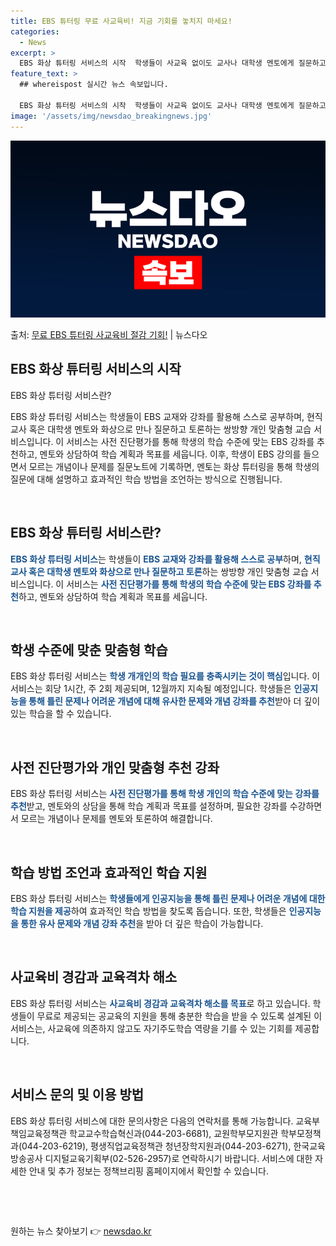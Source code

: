```yaml
---
title: EBS 튜터링 무료 사교육비! 지금 기회를 놓치지 마세요!
categories:
  - News
excerpt: >
  EBS 화상 튜터링 서비스의 시작  학생들이 사교육 없이도 교사나 대학생 멘토에게 질문하고 함께 토론하며 자…
feature_text: >
  ## whereispost 실시간 뉴스 속보입니다.

  EBS 화상 튜터링 서비스의 시작  학생들이 사교육 없이도 교사나 대학생 멘토에게 질문하고 함께 토론하며 자…
image: '/assets/img/newsdao_breakingnews.jpg'
---
```


![뉴스다오 속보](/assets/img/newsdao_breakingnews.jpg)

<p>출처: <a href="https://newsdao.kr/4471" rel="dofollow">무료 EBS 튜터링 사교육비 절감 기회!</a> | 뉴스다오</p>

<h2 data-ke-size="size26">EBS 화상 튜터링 서비스의 시작</h2>
EBS 화상 튜터링 서비스란?

EBS 화상 튜터링 서비스는 학생들이 EBS 교재와 강좌를 활용해 스스로 공부하며, 현직 교사 혹은 대학생 멘토와 화상으로 만나 질문하고 토론하는 쌍방향 개인 맞춤형 교습 서비스입니다. 이 서비스는 사전 진단평가를 통해 학생의 학습 수준에 맞는 EBS 강좌를 추천하고, 멘토와 상담하여 학습 계획과 목표를 세웁니다. 이후, 학생이 EBS 강의를 들으면서 모르는 개념이나 문제를 질문노트에 기록하면, 멘토는 화상 튜터링을 통해 학생의 질문에 대해 설명하고 효과적인 학습 방법을 조언하는 방식으로 진행됩니다.
<p data-ke-size="size16">&nbsp;</p>

<h2 data-ke-size="size26">EBS 화상 튜터링 서비스란?</h2>
<b><span style="color: #1a5490;">EBS 화상 튜터링 서비스</span></b>는 학생들이 <b><span style="color: #1a5490;">EBS 교재와 강좌를 활용해 스스로 공부</span></b>하며, <b><span style="color: #1a5490;">현직 교사 혹은 대학생 멘토와 화상으로 만나 질문하고 토론</span></b>하는 쌍방향 개인 맞춤형 교습 서비스입니다. 이 서비스는 <b><span style="color: #1a5490;">사전 진단평가를 통해 학생의 학습 수준에 맞는 EBS 강좌를 추천</span></b>하고, 멘토와 상담하여 학습 계획과 목표를 세웁니다.
<p data-ke-size="size16">&nbsp;</p>

<h2 data-ke-size="size26">학생 수준에 맞춘 맞춤형 학습</h2>
EBS 화상 튜터링 서비스는 <b><span style="color: #1a5490;">학생 개개인의 학습 필요를 충족시키는 것이 핵심</span></b>입니다. 이 서비스는 회당 1시간, 주 2회 제공되며, 12월까지 지속될 예정입니다. 학생들은 <b><span style="color: #1a5490;">인공지능을 통해 틀린 문제나 어려운 개념에 대해 유사한 문제와 개념 강좌를 추천</span></b>받아 더 깊이 있는 학습을 할 수 있습니다.
<p data-ke-size="size16">&nbsp;</p>

<h2 data-ke-size="size26">사전 진단평가와 개인 맞춤형 추천 강좌</h2>
EBS 화상 튜터링 서비스는 <b><span style="color: #1a5490;">사전 진단평가를 통해 학생 개인의 학습 수준에 맞는 강좌를 추천</span></b>받고, 멘토와의 상담을 통해 학습 계획과 목표를 설정하며, 필요한 강좌를 수강하면서 모르는 개념이나 문제를 멘토와 토론하여 해결합니다.
<p data-ke-size="size16">&nbsp;</p>

<h2 data-ke-size="size26">학습 방법 조언과 효과적인 학습 지원</h2>
EBS 화상 튜터링 서비스는 <b><span style="color: #1a5490;">학생들에게 인공지능을 통해 틀린 문제나 어려운 개념에 대한 학습 지원을 제공</span></b>하여 효과적인 학습 방법을 찾도록 돕습니다. 또한, 학생들은 <b><span style="color: #1a5490;">인공지능을 통한 유사 문제와 개념 강좌 추천</span></b>을 받아 더 깊은 학습이 가능합니다.
<p data-ke-size="size16">&nbsp;</p>

<h2 data-ke-size="size26">사교육비 경감과 교육격차 해소</h2>
EBS 화상 튜터링 서비스는 <b><span style="color: #1a5490;">사교육비 경감과 교육격차 해소를 목표</span></b>로 하고 있습니다. 학생들이 무료로 제공되는 공교육의 지원을 통해 충분한 학습을 받을 수 있도록 설계된 이 서비스는, 사교육에 의존하지 않고도 자기주도학습 역량을 기를 수 있는 기회를 제공합니다.
<p data-ke-size="size16">&nbsp;</p>

<h2 data-ke-size="size26">서비스 문의 및 이용 방법</h2>
EBS 화상 튜터링 서비스에 대한 문의사항은 다음의 연락처를 통해 가능합니다. 교육부 책임교육정책관 학교교수학습혁신과(044-203-6681), 교원학부모지원관 학부모정책과(044-203-6219), 평생직업교육정책관 청년장학지원과(044-203-6271), 한국교육방송공사 디지털교육기획부(02-526-2957)로 연락하시기 바랍니다. 서비스에 대한 자세한 안내 및 추가 정보는 정책브리핑 홈페이지에서 확인할 수 있습니다.
<p data-ke-size="size16">&nbsp;</p>

<p data-ke-size="size16">&nbsp;</p> 

원하는 뉴스 찾아보기 👉 <a href="https://newsdao.kr" rel="dofollow">newsdao.kr</a>


